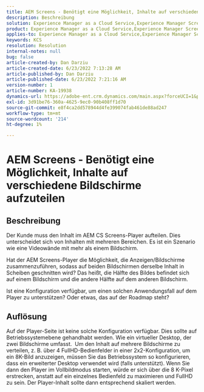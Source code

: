 ```yaml
---
title: AEM Screens - Benötigt eine Möglichkeit, Inhalte auf verschiedene Bildschirme aufzuteilen
description: Beschreibung
solution: Experience Manager as a Cloud Service,Experience Manager Screens
product: Experience Manager as a Cloud Service,Experience Manager Screens
applies-to: Experience Manager as a Cloud Service,Experience Manager Screens
keywords: KCS
resolution: Resolution
internal-notes: null
bug: false
article-created-by: Dan Darziu
article-created-date: 6/23/2022 7:13:28 AM
article-published-by: Dan Darziu
article-published-date: 6/23/2022 7:21:16 AM
version-number: 1
article-number: KA-19938
dynamics-url: https://adobe-ent.crm.dynamics.com/main.aspx?forceUCI=1&pagetype=entityrecord&etn=knowledgearticle&id=22e0f8f5-c3f2-ec11-bb3d-6045bd01565f
exl-id: 3d91be76-360a-4625-9ec0-90b408ff1d70
source-git-commit: e8f4ca2dd578944d4fe399074fab461de88ad247
workflow-type: tm+mt
source-wordcount: '214'
ht-degree: 1%

---
```


# AEM Screens - Benötigt eine Möglichkeit, Inhalte auf verschiedene Bildschirme aufzuteilen

## Beschreibung


Der Kunde muss den Inhalt im AEM CS Screens-Player aufteilen. Dies unterscheidet sich von Inhalten mit mehreren Bereichen. Es ist ein Szenario wie eine Videowände mit mehr als einem Bildschirm.

Hat der AEM Screens-Player die Möglichkeit, die Anzeigen/Bildschirme zusammenzuführen, sodass auf beiden Bildschirmen derselbe Inhalt in Scheiben geschnitten wird? Das heißt, die Hälfte des Bildes befindet sich auf einem Bildschirm und die andere Hälfte auf dem anderen Bildschirm.

Ist eine Konfiguration verfügbar, um einen solchen Anwendungsfall auf dem Player zu unterstützen? Oder etwas, das auf der Roadmap steht?


## Auflösung


Auf der Player-Seite ist keine solche Konfiguration verfügbar.
Dies sollte auf Betriebssystemebene gehandhabt werden. Wie ein virtueller Desktop, der zwei Bildschirme umfasst. 
Um den Inhalt auf mehrere Bildschirme zu verteilen, z. B. über 4 FullHD-Bedienfelder in einer 2x2-Konfiguration, um ein 8K-Bild anzuzeigen, müssen Sie das Betriebssystem so konfigurieren, dass ein erweiterter Desktop verwendet wird (falls unterstützt). Wenn Sie dann den Player im Vollbildmodus starten, würde er sich über die 8 K-Pixel erstrecken, anstatt auf ein einzelnes Bedienfeld zu maximieren und FullHD zu sein. Der Player-Inhalt sollte dann entsprechend skaliert werden.
